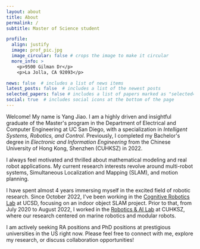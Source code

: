 ```yaml
---
layout: about
title: About
permalink: /
subtitle: Master of Science student

profile:
  align: justify
  image: prof_pic.jpg
  image_circular: false # crops the image to make it circular
  more_info: >
    <p>9500 Gilman Dr</p>
    <p>La Jolla, CA 92093</p>

news: false  # includes a list of news items
latest_posts: false  # includes a list of the newest posts
selected_papers: false # includes a list of papers marked as "selected={true}"
social: true  # includes social icons at the bottom of the page
---
```

Welcome! My name is Yang Jiao. I am a highly driven and insightful graduate of the Master's program in the Department of Electrical and Computer Engineering at UC San Diego, with a specialization in *Intelligent Systems, Robotics, and Control*. Previously, I completed my Bachelor's degree in *Electronic and Information Engineering* from the Chinese University of Hong Kong, Shenzhen (CUHKSZ) in 2022.

I always feel motivated and thrilled about mathematical modeling and real robot applications. My current research interests revolve around multi-robot systems, Simultaneous Localization and Mapping (SLAM), and motion planning.

I have spent almost 4 years immersing myself in the excited field of robotic research. Since October 2022, I've been working in the [Cognitive Robotics Lab](https://www.cogrob.org/) at UCSD, focusing on an indoor object SLAM project. Prior to that, from July 2020 to August 2022, I worked in the [Robotics &amp; AI Lab](https://crai.cuhk.edu.cn/) at CUHKSZ, where our research centered on marine robotics and modular robots.

I am actively seeking RA positions and PhD positions at prestigious universities in the US right now. Please feel free to connect with me, explore my research, or discuss collaboration opportunities!
